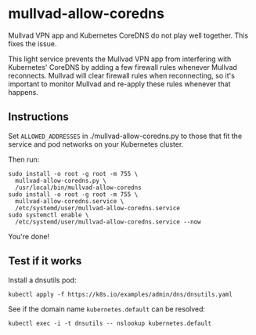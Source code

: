 # mullvad-allow-coredns
Mullvad VPN app and Kubernetes CoreDNS do not play well together. This fixes the issue.

This light service prevents the Mullvad VPN app from interfering with Kubernetes' CoreDNS by adding a few firewall rules whenever Mullvad reconnects. 
Mullvad will clear firewall rules when reconnecting, so it's important to monitor Mullvad and re-apply these rules whenever that happens.

## Instructions
Set `ALLOWED_ADDRESSES` in ./mullvad-allow-coredns.py to those that fit the service and pod networks on your Kubernetes cluster.

Then run:
```shell
sudo install -o root -g root -m 755 \
  mullvad-allow-coredns.py \
  /usr/local/bin/mullvad-allow-coredns
sudo install -o root -g root -m 755 \
  mullvad-allow-coredns.service \
  /etc/systemd/user/mullvad-allow-coredns.service
sudo systemctl enable \
  /etc/systemd/user/mullvad-allow-coredns.service --now
```

You're done!

## Test if it works
Install a dnsutils pod:
```shell
kubectl apply -f https://k8s.io/examples/admin/dns/dnsutils.yaml
```

See if the domain name `kubernetes.default` can be resolved:
```shell
kubectl exec -i -t dnsutils -- nslookup kubernetes.default
```
